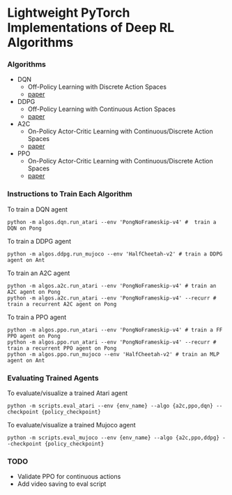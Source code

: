 # Lightweight PyTorch Implementations of Deep RL Algorithms

### Algorithms
- DQN
  - Off-Policy Learning with Discrete Action Spaces
  - [paper](https://arxiv.org/abs/1509.06461.pdf)
- DDPG
  - Off-Policy Learning with Continuous Action Spaces
  - [paper](https://arxiv.org/abs/1802.09477)
- A2C
  - On-Policy Actor-Critic Learning with Continuous/Discrete Action Spaces
  - [paper](https://arxiv.org/abs/1602.01783)
- PPO 
  - On-Policy Actor-Critic Learning with Continuous/Discrete Action Spaces
  - [paper](https://arxiv.org/abs/1707.06347)

### Instructions to Train Each Algorithm
To train a DQN agent
```
python -m algos.dqn.run_atari --env 'PongNoFrameskip-v4' #  train a DQN on Pong
```
To train a DDPG agent
```
python -m algos.ddpg.run_mujoco --env 'HalfCheetah-v2' # train a DDPG agent on Ant
```
To train an A2C agent
```
python -m algos.a2c.run_atari --env 'PongNoFrameskip-v4' # train an A2C agent on Pong
python -m algos.a2c.run_atari --env 'PongNoFrameskip-v4' --recurr # train a recurrent A2C agent on Pong
```
To train a PPO agent
```
python -m algos.ppo.run_atari --env 'PongNoFrameskip-v4' # train a FF PPO agent on Pong
python -m algos.ppo.run_atari --env 'PongNoFrameskip-v4' --recurr # train a recurrent PPO agent on Pong
python -m algos.ppo.run_mujoco --env 'HalfCheetah-v2' # train an MLP agent on Ant
```
### Evaluating Trained Agents

To evaluate/visualize a trained Atari agent
```
python -m scripts.eval_atari --env {env_name} --algo {a2c,ppo,dqn} --checkpoint {policy_checkpoint}
```
To evaluate/visualize a trained Mujoco agent
```
python -m scripts.eval_mujoco --env {env_name} --algo {a2c,ppo,ddpg} --checkpoint {policy_checkpoint}
```

### TODO
- Validate PPO for continuous actions
- Add video saving to eval script